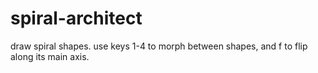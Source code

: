 # spiral-architect

draw spiral shapes. use keys 1-4 to morph between shapes, and f to
flip along its main axis.

